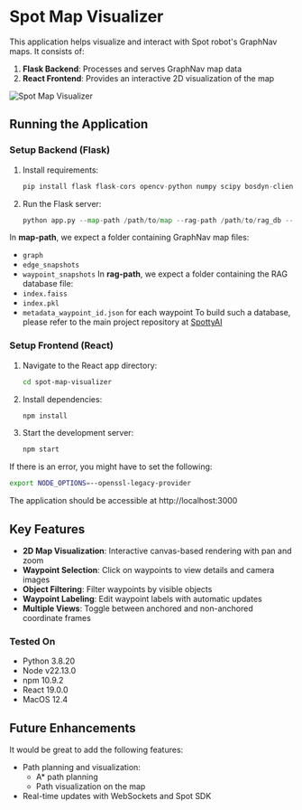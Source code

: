 # Spot Map Visualizer

This application helps visualize and interact with Spot robot's GraphNav maps. It consists of:

1. **Flask Backend**: Processes and serves GraphNav map data
2. **React Frontend**: Provides an interactive 2D visualization of the map

![Spot Map Visualizer](./spot-map-visualizer/assets/spot_visualizer.gif)


## Running the Application

### Setup Backend (Flask)

1. Install requirements:
   ```python
   pip install flask flask-cors opencv-python numpy scipy bosdyn-client pillow
   ```

2. Run the Flask server:
   ```python
   python app.py --map-path /path/to/map --rag-path /path/to/rag_db --port 5000
   ```
In **map-path**, we expect a folder containing GraphNav map files:
- `graph`
- `edge_snapshots`
- `waypoint_snapshots`
In **rag-path**, we expect a folder containing the RAG database file:
- `index.faiss`
- `index.pkl`
- `metadata_waypoint_id.json` for each waypoint
To build such a database, please refer to the main project repository at [SpottyAI](https://github.com/vocdex/SpottyAI)


### Setup Frontend (React)

1. Navigate to the React app directory:
   ```bash
   cd spot-map-visualizer
   ```

2. Install dependencies:
   ```bash
   npm install
   ```

3. Start the development server:
   ```bash
   npm start
   ```
If there is an error, you might have to set the following:
```bash
export NODE_OPTIONS=--openssl-legacy-provider
```

The application should be accessible at http://localhost:3000

## Key Features

- **2D Map Visualization**: Interactive canvas-based rendering with pan and zoom
- **Waypoint Selection**: Click on waypoints to view details and camera images
- **Object Filtering**: Filter waypoints by visible objects
- **Waypoint Labeling**: Edit waypoint labels with automatic updates
- **Multiple Views**: Toggle between anchored and non-anchored coordinate frames

### Tested On
- Python 3.8.20
- Node v22.13.0
- npm 10.9.2
- React 19.0.0
- MacOS 12.4


## Future Enhancements
It would be great to add the following features:
- Path planning and visualization:
  - A* path planning
  - Path visualization on the map
- Real-time updates with WebSockets and Spot SDK
